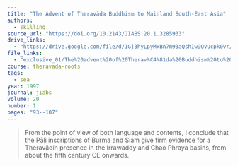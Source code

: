 ```yaml
---
title: "The Advent of Theravāda Buddhism to Mainland South-East Asia"
authors:
  - skilling
source_url: "https://doi.org/10.2143/JIABS.20.1.3285933"
drive_links:
  - "https://drive.google.com/file/d/1Gj3hyLpyMxBn7m93aQshIw9QVUcpk0vr/view?usp=drivesdk"
file_links:
  - "exclusive_01/The%20advent%20of%20Therav%C4%81da%20Buddhism%20to%20mainland%20south-east%20asia%20-%20Skilling.pdf"
course: theravada-roots
tags:
  - sea
year: 1997
journal: jiabs
volume: 20
number: 1
pages: "93--107"
---
```


> From the point of view of both language and contents, I conclude that the Pāli inscriptions of Burma and Siam give firm evidence for a Theravādin presence in the Irrawaddy and Chao Phraya basins, from about the fifth century CE onwards.

